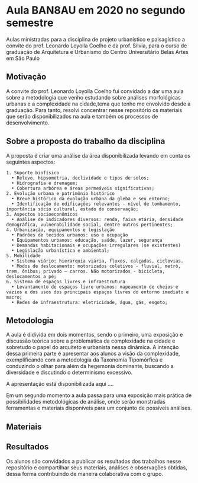 # Aula BAN8AU em 2020 no segundo semestre

Aulas ministradas para a disciplina de projeto urbanístico e paisagístico a convite do prof. Leonardo Loyolla Coelho e da prof. Silvia, para o curso de graduação de Arquitetura e Urbanismo do Centro Universitário Belas Artes em São Paulo

## Motivação 

A convite do prof. Leonardo Loyolla Coelho fui convidado a dar uma aula sobre a metodologia que venho estudando sobre análises morfológicas urbanas e a complexidade na cidade,tema que tenho me envolvido desde a graduação. Para tanto, resolvi concentrar nesse repositório os materiais que serão disponibilizados na aula e também os processos de desenvolvimento.

## Sobre a proposta do trabalho da disciplina

A proposta é criar uma análise da área disponibilizada levando em conta os seguintes aspectos:

    1. Suporte biofísico
      • Relevo, hipsometria, declividade e tipos de solos;
      • Hidrografia e drenagem;
      • Cobertura arbórea e áreas permeáveis significativas;
    2. Evolução urbana e patrimônio histórico 
      • Breve histórico da evolução urbana da gleba e seu entorno;
      • Identificação de edificações relevantes - nível de tombamento, importância sócio cultural, estado de conservação;
    3. Aspectos socioeconômicos
      • Análise de indicadores diversos: renda, faixa etária, densidade demográfica, vulnerabilidade social, dentre outros pertinentes; 
    4. Urbanização, equipamentos e legislação
      • Padrões de tecidos urbanos: uso e ocupação
      • Equipamentos urbanos: educação, saúde, lazer, segurança
      • Demandas habitacionais e ocupações irregulares (se existentes)
      • Legislação urbanística e ambiental;
    5. Mobilidade
      • Sistema viário: hierarquia viária, fluxos, calçadas, ciclovias.
      • Modos de deslocamento: motorizados coletivos - fluvial, metrô, trem, ônibus; privado – carros. Não motorizados - bicicleta, deslocamentos a pé;
    6. Sistema de espaços livres e infraestrutura 
      • Levantamento de espaços livre urbanos: mapeamento de cheios e vazios e dos usos dos principais espaços livres do entorno imediato e macro;
      • Redes de infraestrutura: eletricidade, água, gás, esgoto;

## Metodologia

A aula é didivida em dois momentos, sendo o primeiro, uma exposição e discussão teórica sobre a problemática da complexidade na cidade e sobretudo o papel do arquiteto e urbanista nessa dinâmica. A intenção dessa primeira parte é apresentar aos alunos a visão da complexidade, exemplificando com a metodologia da Taxonomia Tipomórfica e conduzindo o olhar para além da hegemonia dominante, buscando a diversidade e discutindo o determinismo excessivo.

A apresentação está disponibilizada aqui ....

Em um segundo momento a aula passa para uma exposição mais prática de possibilidades metodológicas de análise, onde serão monstradas ferramentas e materiais disponíveis para um conjunto de possíveis análises.

## Materiais

## Resultados

Os alunos são convidados a publicar os resultados dos trabalhos nesse repositório e compartilhar seus materiais, análises e observações obtidas, dessa forma contribuindo de maneira colaborativa com o grupo.


